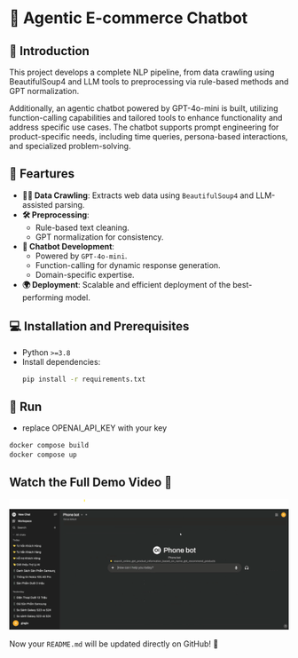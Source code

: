 # 📌 Agentic E-commerce Chatbot

## 📜 Introduction
This project develops a complete NLP pipeline, from data crawling using BeautifulSoup4 and LLM tools to preprocessing via rule-based methods and GPT normalization.

Additionally, an agentic chatbot powered by GPT-4o-mini is built, utilizing function-calling capabilities and tailored tools to enhance functionality and address specific use cases. The chatbot supports prompt engineering for product-specific needs, including time queries, persona-based interactions, and specialized problem-solving.

## 🎯 Feartures
- **🕵️‍♂️ Data Crawling**: Extracts web data using `BeautifulSoup4` and LLM-assisted parsing.
- **🛠 Preprocessing**:
  - Rule-based text cleaning.
  - GPT normalization for consistency.
- **🤖 Chatbot Development**:
  - Powered by `GPT-4o-mini`.
  - Function-calling for dynamic response generation.
  - Domain-specific expertise.
- **🌍 Deployment**: Scalable and efficient deployment of the best-performing model.

## 💻 Installation and Prerequisites
- Python `>=3.8`
- Install dependencies:
  ```bash
  pip install -r requirements.txt

## 🚀 Run
- replace OPENAI_API_KEY with your key
```bash
docker compose build
docker compose up
  ```
## Watch the Full Demo Video 🎥
[![Watch the demo](https://github.com/lyle0409/e-commerce_chatbot/blob/main/demo.png)](https://drive.google.com/file/d/1YCpt4tRPayGBg3g6Hzv83_1tmVdXroiU/view?usp=sharing)

Now your `README.md` will be updated directly on GitHub! 🚀
